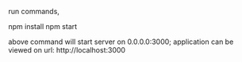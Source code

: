 run commands,

npm install 
npm start
	
above command will start server on 0.0.0.0:3000;
application can be viewed on url: http://localhost:3000 

